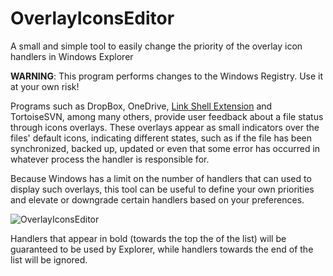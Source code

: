 # OverlayIconsEditor
A small and simple tool to easily change the priority of the overlay icon handlers in Windows Explorer

**WARNING**: This program performs changes to the Windows Registry. Use it at your own risk!

Programs such as DropBox, OneDrive, [Link Shell Extension](http://schinagl.priv.at/nt/hardlinkshellext/linkshellextension.html) and TortoiseSVN, among many others, provide user feedback about a file status through icons overlays.
These overlays appear as small indicators over the files' default icons, indicating different states, such as if the file has been synchronized, backed up, updated or even that some error has occurred in whatever process the handler is responsible for.

Because Windows has a limit on the number of handlers that can used to display such overlays, this tool can be useful to define your own priorities and elevate or downgrade certain handlers based on your preferences.

![OverlayIconsEditor](https://xfx.net/stackoverflow/OverlayIconsEditor/OverlayIconsEditor.png)

Handlers that appear in bold (towards the top the of the list) will be guaranteed to be used by Explorer, while handlers towards the end of the list will be ignored.
